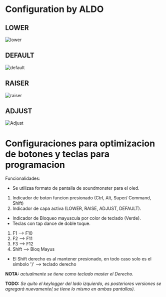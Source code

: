 # Configuration by ALDO

## LOWER
![lower](https://user-images.githubusercontent.com/64880747/209169214-af4995e4-0d7a-4f33-9e99-bf8756ad8c82.jpg)


## DEFAULT
![default](https://user-images.githubusercontent.com/64880747/209169262-ae214de5-e35c-492b-a730-d8cea883f188.jpg)


## RAISER
![raiser](https://user-images.githubusercontent.com/64880747/209169288-82426b50-4022-425f-8ddb-5cbd42e8cd0f.jpg)


## ADJUST
![Adjust](https://user-images.githubusercontent.com/64880747/209169316-84a2b0ed-675c-4de7-8e56-c41c52e57b1f.jpg)

# Configuraciones para optimizacion de botones y teclas para programacion

Funcionalidades:

* Se utilizaa formato de pantalla de soundmonster para el oled.
1. Indicador de boton funcion presionado (Ctrl, Alt, Super/ Command, Shift)
2. Indicador de capa activa (LOWER, RAISE, ADJUST, DEFAULT).

* Indicador de Bloqueo mayuscula por color de teclado (Verde).
* Teclas con tap dance de doble toque.

1. F1 --> F10
2. F2 --> F11
3. F3 --> F12
4. Shift --> Bloq Mayus

* El Shift derecho es al mantener presionado, en todo caso solo es el simbolo ')' --> teclado derecho

**NOTA:** *actualmente se tiene como teclado master el Derecho.*

**TODO:** *Se quito el keylogger del lado izquierdo, es posteriores versiones se agregará nuevamente( se tiene lo mismo en ambas pantallas).*
